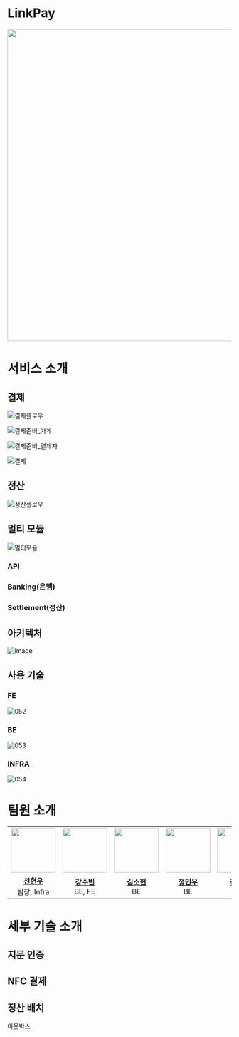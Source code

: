 
# LinkPay
<img src ="https://github.com/user-attachments/assets/f2186103-7ab9-4f5a-8567-f8d3f2eddd68" width = 700px>

# 서비스 소개

## 결제
![결제플로우](https://github.com/user-attachments/assets/98223683-6617-49d6-af0d-9932036bda72)


![결제준비_가게](https://github.com/user-attachments/assets/de0e3e8e-a60f-4b57-bc61-af0834fa1123)

![결제준비_결제자](https://github.com/user-attachments/assets/1b28da07-b935-4c21-a53a-d3506971fd6b)

![결제](https://github.com/user-attachments/assets/31a55831-5544-4d9c-a498-f107e2e09334)

## 정산 
![정산플로우](https://github.com/user-attachments/assets/cd8d68d2-3f84-4de2-8fba-c4a4506c7899)


## 멀티 모듈
![멀티모듈](https://github.com/user-attachments/assets/b319ea15-a8ad-4cda-bee1-e637578084f2)

### API
### Banking(은행)
### Settlement(정산)

## 아키텍처

![image](https://github.com/user-attachments/assets/800d6b34-d64e-4adb-98cc-7c32a3d0b7f7)

## 사용 기술
### FE
![052](https://github.com/user-attachments/assets/4e798f49-7453-43eb-9657-6d28fe00bcc0)


### BE
![053](https://github.com/user-attachments/assets/035e9a43-b4c8-4d77-981b-dc27cae9e457)

### INFRA
![054](https://github.com/user-attachments/assets/c5fc6396-43c1-46b1-8f20-3647ab8bbf63)

# 팀원 소개
<!-- ![055](https://github.com/user-attachments/assets/267b3786-ff0d-4b72-94d1-f9e2610aa144) -->
<table>
  <tbody>
    <tr>
      <td align="center"><a href="https://github.com/Cheonwooo"><img src="https://avatars.githubusercontent.com/u/82378975?v=4" width="100px;" alt=""/></a></td>
      <td align="center"><a href="https://github.com/JJBINY"><img src="https://avatars.githubusercontent.com/u/97151887?v=4" width="100px;" alt=""/></a></td>
        <td align="center"><a href="https://github.com/elsa-kim"><img src="https://avatars.githubusercontent.com/u/116364101?v=4" width="100px;" alt=""/></a></td>
        <td align="center"><a href="https://github.com/mwjng"><img src="https://avatars.githubusercontent.com/u/87010483?v=4" width="100px;" alt=""/></a></td>
      <td align="center"><a href="https://github.com/GuKBABjOa"><img src="https://avatars.githubusercontent.com/u/128679235?v=4" width="100px;" alt=""/></a></td>
      <td align="center"><a href="https://github.com/PKafka0320"><img src="https://avatars.githubusercontent.com/u/66552990?v=4" width="100px;" alt=""/></a></td>
    </tr>
    <tr>
      <td align="center"><a href="https://github.com/Cheonwooo"><b> 천현우 </b></a><br />팀장, Infra<br /></td>
      <td align="center"><a href="https://github.com/JJBINY"><b> 강주빈 </b></a><br />BE, FE<br /></td>
      <td align="center"><a href="https://github.com/elsa-kim"><b> 김소현 </b></a><br />BE<br /></td>
      <td align="center"><a href="https://github.com/mwjng"><b> 정민우 </b></a><br />BE<br /></td>
      <td align="center"><a href="https://github.com/GuKBABjOa"><b> 진성일 </b></a><br />FE<br /></td>
      <td align="center"><a href="https://github.com/PKafka0320"><b> 최성환 </b></a><br />BE<br /></td>
    </tr>
  </tbody>
</table>

# 세부 기술 소개
## 지문 인증
## NFC 결제
## 정산 배치
아웃박스
